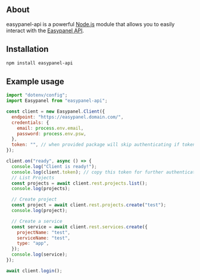 ## About

easypanel-api is a powerful [Node.js](https://nodejs.org) module that allows you to easily interact with the
[Easypanel API](https://easypanel.io).

## Installation

```sh
npm install easypanel-api
```

## Example usage

```js
import "dotenv/config";
import Easypanel from "easypanel-api";

const client = new Easypanel.Client({
  endpoint: "https://easypanel.domain.com/",
  credentials: {
    email: process.env.email,
    password: process.env.psw,
  },
  token: "", // when provided package will skip authenticating if token works!
});

client.on("ready", async () => {
  console.log("Client is ready!");
  console.log(client.token); // copy this token for further authentications!
  // List Projects
  const projects = await client.rest.projects.list();
  console.log(projects);

  // Create project
  const project = await client.rest.projects.create("test");
  console.log(project);

  // Create a service
  const service = await client.rest.services.create({
    projectName: "test",
    serviceName: "test",
    type: "app",
  });
  console.log(service);
});

await client.login();
```
